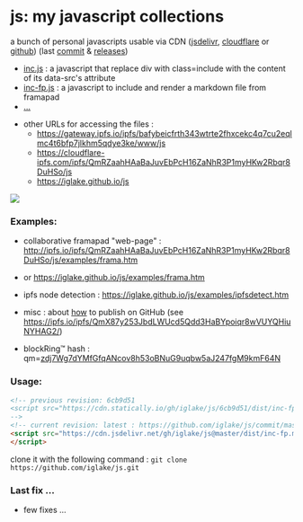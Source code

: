 # js: my javascript collections

<!-- vim: ft=markdown nospell
-->
a bunch of personal javascripts usable via CDN ([jsdelivr][jd], [cloudflare][cf] or [github][gh])
(last [commit](https://github.com/iglake/js/commit/) & [releases](https://github.com/iglake/js/releases))

 * [inc.js][1] : a javascript that replace div with class=include with the content of its data-src's attribute
 * [inc-fp.js][2] : a javascript to include and render a markdown file from framapad
 * [...](https://cdn.jsdelivr.net/gh/iglake/js@master/dist/)

[1]: https://cdn.jsdelivr.net/gh/iglake/js@master/dist/inc.js
[2]: https://cdn.jsdelivr.net/gh/iglake/js@master/dist/inc-fp.js

 * other URLs for accessing the files :
    - <https://gateway.ipfs.io/ipfs/bafybeicfrth343wtrte2fhxcekc4q7cu2eqlmc4t6bfp7jlkhm5qdye3ke/www/js>
    - <https://cloudflare-ipfs.com/ipfs/QmRZaahHAaBaJuvEbPcH16ZaNhR3P1myHKw2Rbqr8DuHSo/js>
    - <https://iglake.github.io/js>

[![](https://data.jsdelivr.com/v1/package/gh/iglake/js/badge)](https://www.jsdelivr.com/package/gh/iglake/js)

### Examples:

 * collaborative framapad "web-page" : <http://ipfs.io/ipfs/QmRZaahHAaBaJuvEbPcH16ZaNhR3P1myHKw2Rbqr8DuHSo/js/examples/frama.htm>
 *  or <https://iglake.github.io/js/examples/frama.htm>

 *  ipfs node detection : <https://iglake.github.io/js/examples/ipfsdetect.htm>

 * misc : about [how](https://www.one-tab.com/page/XuCCeOg2SkSSwTD8JzvWfw) to publish on GitHub (see <https://ipfs.io/ipfs/QmX87y253JbdLWUcd5Qdd3HaBYpoiqr8wVUYQHiuNYHAG2/>)

 * blockRing™ hash : qm=[zdj7Wg7dYMfGfqANcov8h53oBNuG9uqbw5aJ247fgM9kmF64N](http://gateway.ipfs.io/ipfs/zdj7Wg7dYMfGfqANcov8h53oBNuG9uqbw5aJ247fgM9kmF64N)

### Usage:

```html
<!-- previous revision: 6cb9d51
<script src="https://cdn.statically.io/gh/iglake/js/6cb9d51/dist/inc-fp.js">
-->
<!-- current revision: latest : https://github.com/iglake/js/commit/master -->
<script src="https://cdn.jsdelivr.net/gh/iglake/js@master/dist/inc-fp.min.js">
</script>
 ```

[gh]: http://github.com/iglake/
[jd]: https://www.jsdelivr.com/package/gh/iglake/js
[cf]: https://cloudflare-ipfs.com/ipfs/QmRZaahHAaBaJuvEbPcH16ZaNhR3P1myHKw2Rbqr8DuHSo/js

clone it with the following command :
  ```git clone https://github.com/iglake/js.git```

### Last fix ...

 - few fixes ...
